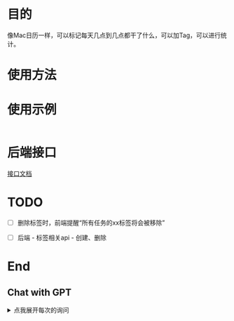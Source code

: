 <!--
 * @Author: LetMeFly
 * @Date: 2024-12-15 16:10:07
 * @LastEditors: LetMeFly.xyz
 * @LastEditTime: 2024-12-20 22:30:18
-->
# 目的

像Mac日历一样，可以标记每天几点到几点都干了什么，可以加Tag，可以进行统计。

# 使用方法



# 使用示例

```

```

# 后端接口

[接口文档](back/README.md)

# TODO

+ [ ] 删除标签时，前端提醒“所有任务的xx标签将会被移除”
- [ ] 后端 - 标签相关api - 创建、删除

# End

## Chat with GPT

<details><summary>点我展开每次的询问</summary>

你了解Mac日历吗

<hr/>

如果我想让ChatGPT帮我使用cloudflare workers创建一个类似Mac日历的应用，我应该怎么告诉它，以使得它能一步一步完成整个项目？

<hr/>

"我需要帮助使用Cloudflare Workers构建一个日历应用（类似Mac日历），支持以下功能：

+ 后端通过Cloudflare Workers实现事件的创建、获取、删除功能，并使用Cloudflare KV存储数据。
+ 前端使用HTML、CSS和JavaScript来显示日历，并支持用户创建、查看、编辑事件。这些前端的文件也是由同一个Cloudflare workers项目返回的。
+ 支持设置事件提醒，并通过浏览器通知提醒用户。
+ 提供API接口：POST /events（创建事件），GET /events（获取事件列表），DELETE /events/{id}（删除事件）。"
+ 支持对事件加Tag，支持分类汇总功能。

完成这个项目需要较大的工作量，请你分步骤逐步完成。

<hr/>

现在我创建好了cloudflare应用，并成功显示了Hello, Cloudflare Workers!

下一步我想编写代码，使得cloudflare返回html页面。

<hr/>

这个页面能够由js读取HTML来实现吗？我不知道cloudflare workers是否允许这么做

<hr/>

我希望将HTML和JavaScript分开，我应该如何部署静态文件？可以在一个项目中实现吗

<hr/>

对于前端页面进行如下修改：

+ 设置默认语言为中文
+ 在head部分引入js：https://letmefly.xyz/Links/Common.js
+ 缩进为4个空格（js文件也是如此）

<hr/>

前端显示成功！请继续

<hr/>

介绍http delete，说明其传参方式

能否像post和get一样传参，而不是通过url的子路径传参

<hr/>

现在我决定不使用KV来存储数据，而是使用D1数据库存储数据。

<hr/>

我在绑定D1数据库的时候，出现了以下报错：

D1 bindings require module-format workers. https://developers.cloudflare.com/workers/reference/migrate-to-module-workers/

<hr/>

TOML写注释

<hr/>

```
name = "api"
type = "module"  # 绑定D1数据库的Workers要求必须为模块格式而不能是脚本格式
compatibility_date = "2024-12-09"
main = "main.js"

d1_databases = [
  { binding = "api", database_id = "40bf17b1-b598-4ad2-aad0-860f2b282cee" }
]
```

报错：

```

 ⛅️ wrangler 3.93.0 (update available 3.95.0)
-------------------------------------------------------

▲ [WARNING] Processing wrangler.toml configuration:

    - 😶 Ignored: "type":
      Most common features now work out of the box with wrangler, including modules, jsx,
  typescript, etc. If you need anything more, use a custom build.


▲ [WARNING] You are about to publish a Workers Service that was last published via the Cloudflare Dashboard.

  Edits that have been made via the dashboard will be overridden by your local code and config.


√ Would you like to continue? ... yes
Total Upload: 5.56 KiB / gzip: 1.92 KiB
Your worker has access to the following bindings:
- D1 Databases:
  - api: 40bf17b1-b598-4ad2-aad0-860f2b282cee

X [ERROR] A request to the Cloudflare API (/accounts/870d2550dd021f035ec8dd56e29f7472/workers/scripts/api) failed.

  D1 bindings require module-format workers.
  https://developers.cloudflare.com/workers/reference/migrate-to-module-workers/ [code: 10021]

  If you think this is a bug, please open an issue at:
  https://github.com/cloudflare/workers-sdk/issues/new/choose
```

<hr/>

我有一个D1数据库：

```sql
CREATE TABLE Users (
    userid INTEGER PRIMARY KEY AUTOINCREMENT, 
    username VARCHAR(255) UNIQUE NOT NULL, 
    password VARCHAR(255) NOT NULL
);

CREATE TABLE User_LoginInfo (
    login_id INTEGER PRIMARY KEY AUTOINCREMENT,
    userid INTEGER NOT NULL,
    loginTime DATETIME NOT NULL,
    loginIp VARCHAR(50),
    passKey VARCHAR(255) NOT NULL,
    FOREIGN KEY (userid) REFERENCES Users(userid)
);
```

我要依据cookie中的passKey去User_LoginInfo中获取userid以便得知是哪个用户创建的任务。

用户只能操作自己创建的任务。

请你对其进行修改。

<hr/>

使用JS往当前域名下创建一个永不过期的cookie，名为passKey，值为123

<hr/>

我想要的主要是日历效果，主要是想记录今天已经完成的一件事情。

<hr/>

我想要的主要是日历效果，主要是想记录今天已经完成的一件事情。

请你不要着急，记住我所提出的所有要求，一步一步来完成。

下面首先设计并创建数据库。

<hr/>

我想要的主要是日历效果，主要是想记录今天已经完成的一件事情。例如我今天学了20分钟Java，我就可以在网页上记录一下，以便后续统计。

请你不要着急，记住我所提出的所有要求，一步一步来完成。

下面首先设计并创建数据库。

我已经创建了Users表、User_LoginInfo表，接下来准备创建Calendar_Tasks表和Calendar_Tags表。

Calendar_Tags表中包含：tagId、tagName、tagColor(十六进制的RGB值)

Calendar_Tasks表中包含：taskId、title、description、startTime(任务开始时间)、during(任务持续时长)、tagId、userid等。

<hr/>

很棒，接下来开始写后端的事件创建、新增、删除函数。

<hr/>

我有一个TagId数据表，现在要设计一个Tasks数据表。

一个Task可以对应多个TagId，Task中还会包含其他信息如taskId、description等。

我应该怎么设计Task表格？

<hr/>

解释这段sql代码

<hr/>

还有一种办法是在Task表中添加一个tags键。

两种解决方案哪个更合适？

<hr/>

我决定使用TaskTag表这种方式。

我有没有必要创建一个taskTag_Id这个键？

<hr/>

我想要的主要是日历效果，主要是想记录今天已经完成的一件事情。例如我今天学了20分钟Java，我就可以在网页上记录一下，以便后续统计。

请你不要着急，记住我所提出的所有要求，一步一步来完成。

下面首先设计并创建数据库。

我已经创建了Users表、User_LoginInfo表，接下来准备创建Calendar_Tasks表、Calendar_Tags表和Calendar_TaskTag表。

Calendar_Tags表中包含：tagId、tagName、tagColor(十六进制的RGB值)

Calendar_Tasks表中包含：taskId、title、description、startTime(任务开始时间)、during(任务持续时长)、userid等。

Calendar_TaskTag表中包含：taskId、TagId。一个任务可能对应着多个标签。

<hr/>

很棒，接下来开始写后端的事件创建、新增、删除函数。

<hr/>

重写一下添加标签的这段代码，每个标签插入一次是不是太低效了？

<hr/>

删除任务的时候，能否直接`DELETE FROM Calendar_Tasks WHERE taskId = ? AND userid = ?;`？

这样在userid和taskid不匹配的时候就会删除失败。

如果是这样，我又应该如何判断是否删除失败了？

<hr/>

现在我写完了后端的 查询、修改、删除 任务的函数，我想先写一个Python脚本模拟发包分别测试一下。

<hr/>

介绍HTTP DELETE

<hr/>

它可以将数据保留在请求体当中吗

<hr/>

```
...
```

现在我写完了后端的 查询、修改、删除 任务的函数，我想先写一个Python脚本模拟发包分别测试一下。

你不需要修改我写的函数，你只需要写一个使用python requests库的脚本，以便我可以运行测试。

<hr/>

```
...
```

现在我写完了后端的 查询、修改、删除 任务的函数，我想先写一个Python脚本模拟发包分别测试一下。

虽然deleteEvent函数可能不是很合适，但是你暂时不需要修改或继续完善它。

你的任务是：写一个python脚本，以便我可以用来测试这三个后端api。

<hr/>

不，现在你不需要修改我的代码

我需要修改代码的时候我会告诉你的。

你只需要完成一件事情，明白吗？

就是写一个python脚本，向后端发送模拟数据包，以便能测试这三个api是否可以正常工作。

<hr/>

```
...
```

现在我写完了后端的 查询、修改、删除 任务的函数，我想先写一个Python脚本模拟发包分别测试一下。

虽然deleteEvent函数可能不是很合适，但是你暂时不需要修改或继续完善它。

你的任务是：写一个python脚本，以便我可以用来测试这三个后端api。

请注意，现在你不需要修改我的代码

我需要修改代码的时候我会告诉你的。

你只需要完成一件事情，明白吗？

就是写一个python脚本，向后端发送模拟数据包，以便能测试这三个api是否可以正常工作。

我不希望继续处理事件删除的功能，你可以理解我这个功能已经完成了。

现在你不要帮我完善其中的删除任务功能，你要做的是写python代码。

<hr/>

我不希望在URL中确定DELETE函数的taskID，我就要不规范地在请求体中传递taskID这个参数。

本次回复中，你只能返回python代码，用python的requests库发送模拟请求，测试后端的三个api

<hr/>

cloudfalre workers如何读取绑定的D1数据库

<hr/>

我绑定的数据库名为CALENDAR_DB，但是缺报错`X [ERROR] Error fetching user ID: ReferenceError: CALENDAR_DB is not defined`

<hr/>

是不是因为我没有初始化本地数据库

<hr/>

</details>